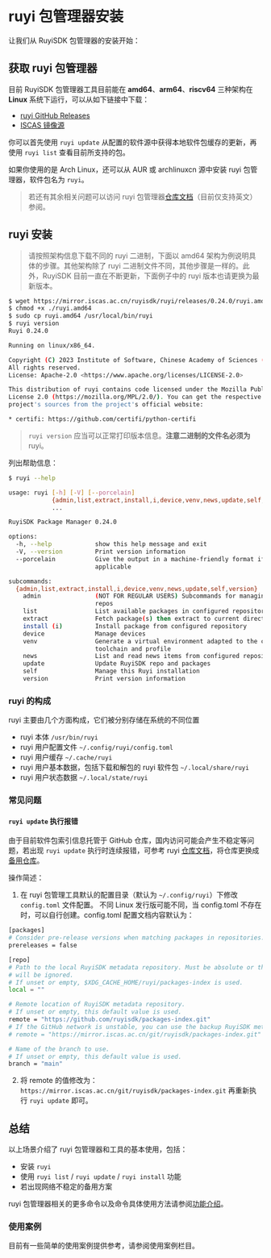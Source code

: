 # ruyi 包管理器安装

让我们从 RuyiSDK 包管理器的安装开始：

## 获取 ruyi 包管理器

目前 RuyiSDK 包管理器工具目前能在  **amd64**、**arm64**、**riscv64** 三种架构在 **Linux** 系统下运行，可以从如下链接中下载：

- [ruyi GitHub Releases](https://github.com/RuyiSDK/ruyi/releases/)
- [ISCAS 镜像源](https://mirror.iscas.ac.cn/ruyisdk/ruyi/releases/)

你可以首先使用 `ruyi update` 从配置的软件源中获得本地软件包缓存的更新，再使用 `ruyi list` 查看目前所支持的包。

如果你使用的是 Arch Linux，还可以从 AUR 或 archlinuxcn 源中安装 ruyi 包管理器，软件包名为 `ruyi`。

> 若还有其余相关问题可以访问 ruyi 包管理器[仓库文档](https://github.com/RuyiSDK/ruyi)（目前仅支持英文）参阅。

## ruyi 安装

> 请按照架构信息下载不同的 ruyi 二进制，下面以 amd64 架构为例说明具体的步骤。其他架构除了 ruyi 二进制文件不同，其他步骤是一样的。此外，RuyiSDK 目前一直在不断更新，下面例子中的 ruyi 版本也请更换为最新版本。

```bash
$ wget https://mirror.iscas.ac.cn/ruyisdk/ruyi/releases/0.24.0/ruyi.amd64
$ chmod +x ./ruyi.amd64
$ sudo cp ruyi.amd64 /usr/local/bin/ruyi
$ ruyi version
Ruyi 0.24.0

Running on linux/x86_64.

Copyright (C) 2023 Institute of Software, Chinese Academy of Sciences (ISCAS).
All rights reserved.
License: Apache-2.0 <https://www.apache.org/licenses/LICENSE-2.0>

This distribution of ruyi contains code licensed under the Mozilla Public
License 2.0 (https://mozilla.org/MPL/2.0/). You can get the respective
project's sources from the project's official website:

* certifi: https://github.com/certifi/python-certifi
```

> ``ruyi version`` 应当可以正常打印版本信息。**注意二进制的文件名必须为** ruyi。

列出帮助信息：

```bash
$ ruyi --help

usage: ruyi [-h] [-V] [--porcelain]
            {admin,list,extract,install,i,device,venv,news,update,self,version}
            ...

RuyiSDK Package Manager 0.24.0

options:
  -h, --help            show this help message and exit
  -V, --version         Print version information
  --porcelain           Give the output in a machine-friendly format if
                        applicable

subcommands:
  {admin,list,extract,install,i,device,venv,news,update,self,version}
    admin               (NOT FOR REGULAR USERS) Subcommands for managing Ruyi
                        repos
    list                List available packages in configured repository
    extract             Fetch package(s) then extract to current directory
    install (i)         Install package from configured repository
    device              Manage devices
    venv                Generate a virtual environment adapted to the chosen
                        toolchain and profile
    news                List and read news items from configured repository
    update              Update RuyiSDK repo and packages
    self                Manage this Ruyi installation
    version             Print version information
```
### ruyi 的构成

ruyi 主要由几个方面构成，它们被分别存储在系统的不同位置

- ruyi 本体 `/usr/bin/ruyi`
- ruyi 用户配置文件 `~/.config/ruyi/config.toml`
- ruyi 用户缓存 `~/.cache/ruyi`
- ruyi 用户基本数据，包括下载和解包的 ruyi 软件包 `~/.local/share/ruyi`
- ruyi 用户状态数据 `~/.local/state/ruyi`


### 常见问题

#### `ruyi update` 执行报错

由于目前软件包索引信息托管于 GitHub 仓库，国内访问可能会产生不稳定等问题，若出现 `ruyi update` 执行时连续报错，可参考 ruyi [仓库文档](https://github.com/RuyiSDK/ruyi)，将仓库更换成 [备用仓库](https://mirror.iscas.ac.cn/git/ruyisdk/packages-index.git)。

操作简述：

1. 在 ruyi 包管理工具默认的配置目录（默认为 `~/.config/ruyi`）下修改 `config.toml` 文件配置。
不同 Linux 发行版可能不同，当 config.toml 不存在时，可以自行创建。config.toml 配置文档内容默认为：

```bash
[packages]
# Consider pre-release versions when matching packages in repositories.
prereleases = false

[repo]
# Path to the local RuyiSDK metadata repository. Must be absolute or the setting
# will be ignored.
# If unset or empty, $XDG_CACHE_HOME/ruyi/packages-index is used.
local = ""

# Remote location of RuyiSDK metadata repository.
# If unset or empty, this default value is used.
remote = "https://github.com/ruyisdk/packages-index.git"
# If the GitHub network is unstable, you can use the backup RuyiSDK metadata repository.
# remote = "https://mirror.iscas.ac.cn/git/ruyisdk/packages-index.git"

# Name of the branch to use.
# If unset or empty, this default value is used.
branch = "main"
```

2. 将 remote 的值修改为： `https://mirror.iscas.ac.cn/git/ruyisdk/packages-index.git` 再重新执行 `ruyi update` 即可。

## 总结

以上场景介绍了 ruyi 包管理器和工具的基本使用，包括：

- 安装 `ruyi`
- 使用 `ruyi list` / `ruyi update` / `ruyi install` 功能
- 若出现网络不稳定的备用方案

ruyi 包管理器相关的更多命令以及命令具体使用方法请参阅[功能介绍](../Package-Manager/index.md)。

### 使用案例

目前有一些简单的使用案例提供参考，请参阅使用案例栏目。
